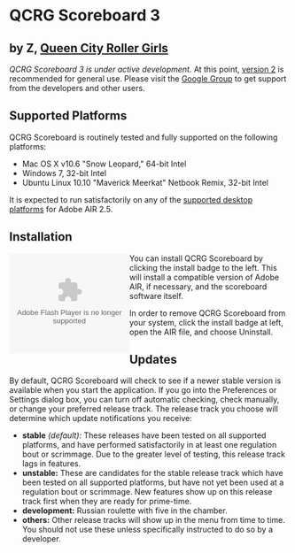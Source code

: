 QCRG Scoreboard 3
=================

by Z, [Queen City Roller Girls](http://qcrg.net)
------------------------------------------------

*QCRG Scoreboard 3 is under active development.*  At this point, [version 2][]
is recommended for general use. Please visit the [Google Group][] to get support
from the developers and other users.

[Version 2]:    http://bit.ly/qcrg-scoreboard
[Google Group]: http://groups.google.com/group/qcrg-scoreboard


Supported Platforms
-------------------

QCRG Scoreboard is routinely tested and fully supported on the following
platforms:

- Mac OS X v10.6 "Snow Leopard," 64-bit Intel
- Windows 7, 32-bit Intel
- Ubuntu Linux 10.10 "Maverick Meerkat" Netbook Remix, 32-bit Intel

It is expected to run satisfactorily on any of the [supported desktop
platforms][] for Adobe AIR 2.5.

[supported desktop platforms]: http://adobe.com/products/air/systemreqs#desktop


Installation
------------

<object data='http://github.com/zobar/qcrg-scoreboard/raw/development/dist/badge.swf' height='180' style='float: left;' type='application/x-shockwave-flash' width='217'><param name='flashvars' value='airversion=2.5&appname=QCRG%20Scoreboard&appurl=http://github.com/zobar/qcrg-scoreboard/raw/development/dist/Scoreboard.air'/></object>
You can install QCRG Scoreboard by clicking the install badge to the left.  This
will install a compatible version of Adobe AIR, if necessary, and the scoreboard
software itself.

In order to remove QCRG Scoreboard from your system, click the install badge at
left, open the AIR file, and choose Uninstall.


Updates
-------

By default, QCRG Scoreboard will check to see if a newer stable version is
available when you start the application.  If you go into the
Preferences or Settings dialog box, you can turn off automatic checking,
check manually, or change your preferred release track.  The release track you
choose will determine which update notifications you receive:

- **stable** _(default):_ These releases have been tested on all supported
  platforms, and have performed satisfactorily in at least one regulation bout
  or scrimmage.  Due to the greater level of testing, this release track lags in
  features.
- **unstable:** These are candidates for the stable release track which have
  been tested on all supported platforms, but have not yet been used at a
  regulation bout or scrimmage.  New features show up on this release track
  first when they are ready for prime-time.
- **development:** Russian roulette with five in the chamber.
- **others:** Other release tracks will show up in the menu from time to time.
  You should not use these unless specifically instructed to do so by a
  developer.
